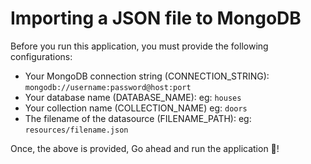 # Importing a JSON file to MongoDB

Before you run this application, you must provide the following configurations:

- Your MongoDB connection string (CONNECTION_STRING): `mongodb://username:password@host:port`
- Your database name (DATABASE_NAME): eg: `houses`
- Your collection name (COLLECTION_NAME) eg: `doors`
- The filename of the datasource (FILENAME_PATH): eg: `resources/filename.json`

Once, the above is provided, Go ahead and run the application 🎉!